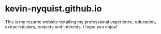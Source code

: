 # kevin-nyquist.github.io

This is my resume website detailing my professional experience, education, extracirriculars, projects and
interests. I hope you enjoy!
